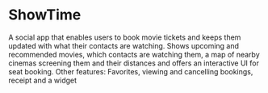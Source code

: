 # ShowTime
A social app that enables users to book movie tickets and
keeps them updated with what their contacts are watching.
Shows upcoming and recommended movies, which
contacts are watching them, a map of nearby cinemas
screening them and their distances and offers an
interactive UI for seat booking. Other features: Favorites,
viewing and cancelling bookings, receipt and a widget

